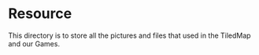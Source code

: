 # Resource
This directory is to store all the pictures and files that used in the TiledMap and our Games.
